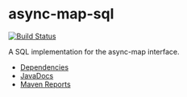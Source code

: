 async-map-sql
=============

[![Build Status](https://travis-ci.org/mxro/async-map-sql.svg?branch=master)](https://travis-ci.org/mxro/async-map-sql)

A SQL implementation for the async-map interface.

- [Dependencies](http://modules.appjangle.com/async-map-sql/latest/dependencies.html)
- [JavaDocs](http://modules.appjangle.com/async-map-sql/latest/apidocs/index.html)
- [Maven Reports](http://modules.appjangle.com/async-map-sql/latest/project-reports.html)
